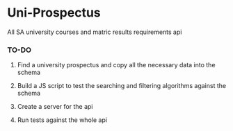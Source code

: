 # Uni-Prospectus
All SA university courses and matric results requirements api

### TO-DO

1. Find a university prospectus and copy all the necessary data into the schema

2. Build a JS script to test the searching and filtering algorithms against the schema

3. Create a server for the api

4. Run tests against the whole api

